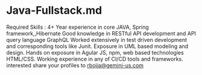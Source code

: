 # Java-Fullstack.md
Required Skills : 
4+ Year experience in core JAVA, Spring framework,,Hibernate 
Good knowledge in RESTful API development and API query language GraphQL
Worked extensively in test driven development and corresponding tools like Junit. 
Exposure in UML based modeling and design. 
Hands on exposure in Agular JS, npm, web based technologies HTML/CSS.
Working experience in any of CI/CD tools and frameworks.
interested share your profiles to rbojja@gemini-us.com
